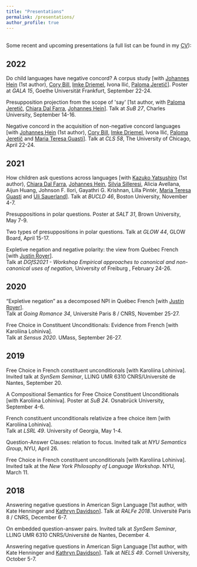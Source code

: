```yaml
---
title: "Presentations"
permalink: /presentations/
author_profile: true
---
```

\
Some recent and upcoming presentations (a full list can be found in my [CV](http://auroregonzalez.github.io/files/CV_march2022.pdf)):

## 2022

Do child languages have negative concord? A corpus study [with [Johannes Hein](https://www.johannes-hein.de/index.html) (1st author), [Cory Bill](https://www.corybill.com/), [Imke Driemel](https://sites.google.com/site/imkedriemel/home), Ivona Ilić, [Paloma Jeretič](https://wp.nyu.edu/paloma/)]. Poster at *GALA 15*, Goethe Universität Frankfurt, September 22-24.

Presupposition projection from the scope of 'say' [1st author, with [Paloma Jeretič](https://wp.nyu.edu/paloma/), [Chiara Dal Farra](http://www.bilgroup.it/en/chiara-dal-farra-2/), [Johannes Hein](https://www.johannes-hein.de/index.html)]. Talk at *SuB 27*,  Charles University, September 14-16.

Negative concord in the acquisition of non-negative concord languages [with [Johannes Hein](https://www.johannes-hein.de/index.html) (1st author), [Cory Bill](https://www.corybill.com/), [Imke Driemel](https://sites.google.com/site/imkedriemel/home), Ivona Ilić, [Paloma Jeretič](https://wp.nyu.edu/paloma/) and [Maria Teresa Guasti](https://www.unimib.it/maria-teresa-guasti)]. Talk at *CLS 58*, The University of Chicago, April 22-24.


## 2021

How children ask questions across languages [with [Kazuko Yatsushiro](https://www.leibniz-zas.de/en/people/details/yatsushiro-kazuko/kazuko-yatsushiro) (1st author), [Chiara Dal Farra](http://www.bilgroup.it/en/chiara-dal-farra-2/), [Johannes Hein](https://www.johannes-hein.de/index.html), [Silvia Silleresi](http://www.bilgroup.it/en/silvia-silleresi-2/), Alicia Avellana, Aijun Huang, Johnson F. Ilori, Gayathri G. Krishnan, Lilla Pintér, [Maria Teresa Guasti](https://www.unimib.it/maria-teresa-guasti) and [Uli Sauerland](https://www.leibniz-zas.de/en/people/details/sauerland-uli/uli-sauerland)]. Talk at *BUCLD 46*, Boston University, November 4-7.

Presuppositions in polar questions. Poster at *SALT 31*, Brown University, May 7-9.

Two types of presuppositions in polar questions. Talk at *GLOW 44*, GLOW Board, April 15-17.

Expletive negation and negative polarity: the view from Québec French [with [Justin Royer](http://justinroyer.lingspace.org/)].\
Talk at *DGfS2021 - Workshop Empirical approaches to canonical and non-canonical uses of negation*, University of Freiburg , February 24-26.

## 2020

“Expletive negation” as a decomposed NPI in Québec French [with [Justin Royer](http://justinroyer.lingspace.org/)].\
Talk at *Going Romance 34*, Université Paris 8 / CNRS, November 25-27.

Free Choice in Constituent Unconditionals: Evidence from French [with Karoliina Lohiniva].\
Talk at *Sensus 2020*. UMass, September 26-27.


## 2019

Free Choice in French constituent unconditionals [with Karoliina Lohiniva].\
Invited talk at *SynSem Seminar*, LLING UMR 6310 CNRS/Université de Nantes, September 20.

A Compositional Semantics for Free Choice Constituent Unconditionals [with Karoliina Lohiniva]. Poster at *SuB 24*. Osnabrück University, September 4-6.

French constituent unconditionals relativize a free choice item [with Karoliina Lohiniva].\
Talk at *LSRL 49*. University of Georgia, May 1-4.

Question-Answer Clauses: relation to focus. Invited talk at *NYU Semantics Group*, NYU, April 26.

Free Choice in French constituent unconditionals [with Karoliina Lohiniva].\
Invited talk at the *New York Philosophy of Language Workshop*. NYU, March 11.


## 2018

Answering negative questions in American Sign Language [1st author, with Kate Henninger and [Kathryn Davidson](https://scholar.harvard.edu/kathryndavidson/home)]. Talk at *RALFe 2018*. Université Paris 8 / CNRS, December 6-7.

On embedded question-answer pairs. Invited talk at *SynSem Seminar*, LLING UMR 6310 CNRS/Université de Nantes, December 4.

Answering negative questions in American Sign Language [1st author, with Kate Henninger and [Kathryn Davidson](https://scholar.harvard.edu/kathryndavidson/home)]. Talk at *NELS 49*. Cornell University, October 5-7.
